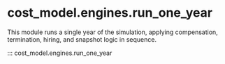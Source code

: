 # cost_model.engines.run_one_year

This module runs a single year of the simulation, applying compensation, termination, hiring, and snapshot logic in sequence.

::: cost_model.engines.run_one_year
